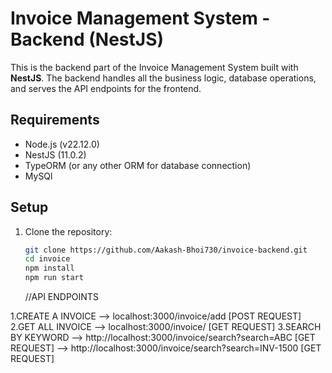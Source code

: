 # Invoice Management System - Backend (NestJS)

This is the backend part of the Invoice Management System built with **NestJS**. The backend handles all the business logic, database operations, and serves the API endpoints for the frontend.

## Requirements

- Node.js (v22.12.0)
- NestJS (11.0.2)
- TypeORM (or any other ORM for database connection)
- MySQl

## Setup

1. Clone the repository:

   ```bash
   git clone https://github.com/Aakash-Bhoi730/invoice-backend.git
   cd invoice
   npm install
   npm run start
   ```

   //API ENDPOINTS

1.CREATE A INVOICE
--> localhost:3000/invoice/add [POST REQUEST]
2.GET ALL INVOICE
--> localhost:3000/invoice/ [GET REQUEST]
3.SEARCH BY KEYWORD
--> http://localhost:3000/invoice/search?search=ABC [GET REQUEST]
--> http://localhost:3000/invoice/search?search=INV-1500 [GET REQUEST]
